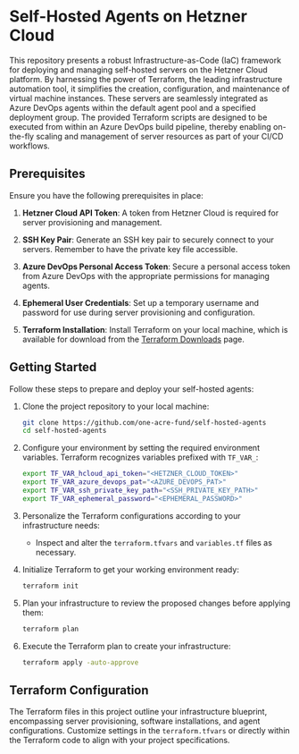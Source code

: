 # Self-Hosted Agents on Hetzner Cloud

This repository presents a robust Infrastructure-as-Code (IaC) framework for deploying and managing self-hosted servers on the Hetzner Cloud platform. By harnessing the power of Terraform, the leading infrastructure automation tool, it simplifies the creation, configuration, and maintenance of virtual machine instances. These servers are seamlessly integrated as Azure DevOps agents within the default agent pool and a specified deployment group. The provided Terraform scripts are designed to be executed from within an Azure DevOps build pipeline, thereby enabling on-the-fly scaling and management of server resources as part of your CI/CD workflows.

## Prerequisites

Ensure you have the following prerequisites in place:

1. **Hetzner Cloud API Token**: A token from Hetzner Cloud is required for server provisioning and management.

2. **SSH Key Pair**: Generate an SSH key pair to securely connect to your servers. Remember to have the private key file accessible.

3. **Azure DevOps Personal Access Token**: Secure a personal access token from Azure DevOps with the appropriate permissions for managing agents.

4. **Ephemeral User Credentials**: Set up a temporary username and password for use during server provisioning and configuration.

5. **Terraform Installation**: Install Terraform on your local machine, which is available for download from the [Terraform Downloads](https://www.terraform.io/downloads.html) page.

## Getting Started

Follow these steps to prepare and deploy your self-hosted agents:

1. Clone the project repository to your local machine:

   ```bash
   git clone https://github.com/one-acre-fund/self-hosted-agents
   cd self-hosted-agents
   ```

2. Configure your environment by setting the required environment variables. Terraform recognizes variables prefixed with `TF_VAR_`:

   ```bash
   export TF_VAR_hcloud_api_token="<HETZNER_CLOUD_TOKEN>"
   export TF_VAR_azure_devops_pat="<AZURE_DEVOPS_PAT>"
   export TF_VAR_ssh_private_key_path="<SSH_PRIVATE_KEY_PATH>"
   export TF_VAR_ephemeral_password="<EPHEMERAL_PASSWORD>"
   ```

3. Personalize the Terraform configurations according to your infrastructure needs:

   - Inspect and alter the `terraform.tfvars` and `variables.tf` files as necessary.

4. Initialize Terraform to get your working environment ready:

   ```bash
   terraform init
   ```

5. Plan your infrastructure to review the proposed changes before applying them:

   ```bash
   terraform plan
   ```

6. Execute the Terraform plan to create your infrastructure:

   ```bash
   terraform apply -auto-approve
   ```

## Terraform Configuration

The Terraform files in this project outline your infrastructure blueprint, encompassing server provisioning, software installations, and agent configurations. Customize settings in the `terraform.tfvars` or directly within the Terraform code to align with your project specifications.
